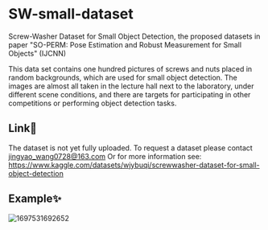 # SW-small-dataset
Screw-Washer Dataset for Small Object Detection, the proposed datasets in paper "SO-PERM: Pose Estimation and Robust Measurement for Small Objects" (IJCNN)

This data set contains one hundred pictures of screws and nuts placed in random backgrounds, which are used for small object detection. The images are almost all taken in the lecture hall next to the laboratory, under different scene conditions, and there are targets for participating in other competitions or performing object detection tasks.


## Link🎉
The dataset is not yet fully uploaded. To request a dataset please contact jingyao_wang0728@163.com
Or for more information see: https://www.kaggle.com/datasets/wjybuqi/screwwasher-dataset-for-small-object-detection

## Example✨
![1697531692652](https://github.com/WangJingyao07/SW-small-dataset/assets/45681444/c1ac7f31-7141-464a-b59a-073fbe7de42b)
